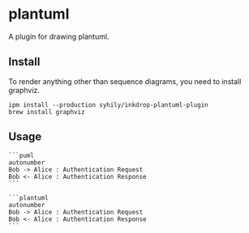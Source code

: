 # plantuml

A plugin for drawing plantuml.

## Install

To render anything other than sequence diagrams, you need to install graphviz.

```shell
ipm install --production syhily/inkdrop-plantuml-plugin
brew install graphviz
```

## Usage

    ```puml
    autonumber
    Bob -> Alice : Authentication Request
    Bob <- Alice : Authentication Response
    ```

    ```plantuml
    autonumber
    Bob -> Alice : Authentication Request
    Bob <- Alice : Authentication Response
    ```
